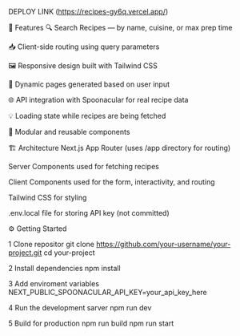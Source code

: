 DEPLOY LINK (https://recipes-gy6q.vercel.app/)

🚀 Features
🔍 Search Recipes — by name, cuisine, or max prep time

📥 Client-side routing using query parameters

🖼 Responsive design built with Tailwind CSS

📄 Dynamic pages generated based on user input

🌐 API integration with Spoonacular for real recipe data

💡 Loading state while recipes are being fetched

🧩 Modular and reusable components

🏗 Architecture
Next.js App Router (uses /app directory for routing)

Server Components used for fetching recipes

Client Components used for the form, interactivity, and routing

Tailwind CSS for styling

.env.local file for storing API key (not committed)

⚙️ Getting Started

1 Clone repositor
git clone https://github.com/your-username/your-project.git
cd your-project

2 Install dependencies
npm install

3 Add enviroment variables
NEXT_PUBLIC_SPOONACULAR_API_KEY=your_api_key_here

4 Run the development sarver
npm run dev

5 Build for production
npm run build
npm run start
